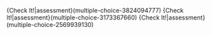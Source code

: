 {Check It!|assessment}(multiple-choice-3824094777)
{Check It!|assessment}(multiple-choice-3173367660)
{Check It!|assessment}(multiple-choice-2569939130)
